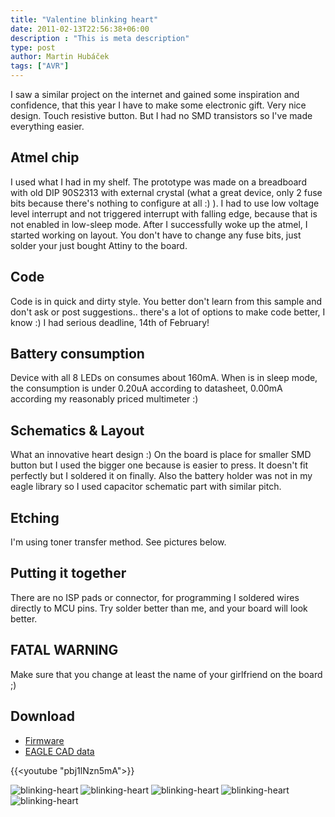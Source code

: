 ```yaml
---
title: "Valentine blinking heart"
date: 2011-02-13T22:56:38+06:00
description : "This is meta description"
type: post
author: Martin Hubáček
tags: ["AVR"]
---
```


I saw a similar project on the internet and gained some inspiration and confidence, that this year I have to make some electronic gift. Very nice design. Touch resistive button. But I had no SMD transistors so I've made everything easier.

<!--more-->

## Atmel chip

I used what I had in my shelf. The prototype was made on a breadboard with old DIP 90S2313 with external crystal (what a great device, only 2 fuse bits because there's nothing to configure at all :) ). I had to use low voltage level interrupt and not triggered interrupt with falling edge, because that is not enabled in low-sleep mode. After I successfully woke up the atmel, I started working on layout. You don't have to change any fuse bits, just solder your just bought Attiny to the board.

## Code

Code is in quick and dirty style. You better don't learn from this sample and don't ask or post suggestions.. there's a lot of options to make code better, I know :) I had serious deadline, 14th of February!

## Battery consumption

Device with all 8 LEDs on consumes about 160mA. When is in sleep mode, the consumption is under 0.20uA according to datasheet, 0.00mA according my reasonably priced multimeter :)

## Schematics & Layout

What an innovative heart design :) On the board is place for smaller SMD button but I used the bigger one because is easier to press. It doesn't fit perfectly but I soldered it on finally. Also the battery holder was not in my eagle library so I used capacitor schematic part with similar pitch.

## Etching

I'm using toner transfer method. See pictures below.

## Putting it together

There are no ISP pads or connector, for programming I soldered wires directly to MCU pins. Try solder better than me, and your board will look better.

## FATAL WARNING

Make sure that you change at least the name of your girlfriend on the board ;)

## Download

- [Firmware](srdicko.zip)
- [EAGLE CAD data](Srdicko_eagle_schematics.zip)

{{<youtube "pbj1lNzn5mA">}}

![blinking-heart](DSC_8370.JPG)
![blinking-heart](DSC_8372.JPG)
![blinking-heart](DSC_8374.JPG)
![blinking-heart](DSC_8375.JPG)
![blinking-heart](DSC_8376.JPG)
